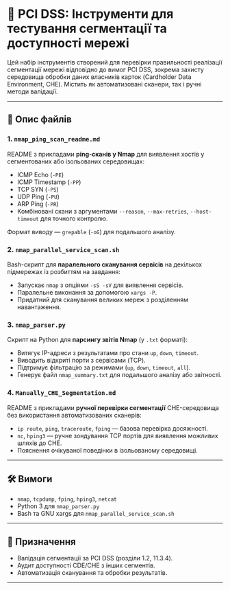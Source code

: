# 🔐 PCI DSS: Інструменти для тестування сегментації та доступності мережі

Цей набір інструментів створений для перевірки правильності реалізації сегментації мережі відповідно до вимог PCI DSS, зокрема захисту середовища обробки даних власників карток (Cardholder Data Environment, CHE). Містить як автоматизовані сканери, так і ручні методи валідації.

---

## 📁 Опис файлів

### 1. `nmap_ping_scan_readme.md`
README з прикладами **ping-сканів у Nmap** для виявлення хостів у сегментованих або ізольованих середовищах:
- ICMP Echo (`-PE`)
- ICMP Timestamp (`-PP`)
- TCP SYN (`-PS`)
- UDP Ping (`-PU`)
- ARP Ping (`-PR`)
- Комбіновані скани з аргументами `--reason`, `--max-retries`, `--host-timeout` для точного контролю.

Формат виводу — `grepable` (`-oG`) для подальшого аналізу.

### 2. `nmap_parallel_service_scan.sh`
Bash-скрипт для **паралельного сканування сервісів** на декількох підмережах із розбиттям на завдання:
- Запускає `nmap` з опціями `-sS -sV` для виявлення сервісів.
- Паралельне виконання за допомогою `xargs -P`.
- Придатний для сканування великих мереж з розділенням навантаження.

### 3. `nmap_parser.py`
Скрипт на Python для **парсингу звітів Nmap** (у `.txt` форматі):
- Витягує IP-адреси з результатами про стани `up`, `down`, `timeout`.
- Виводить відкриті порти з сервісами (TCP).
- Підтримує фільтрацію за режимами (`up`, `down`, `timeout`, `all`).
- Генерує файл `nmap_summary.txt` для подальшого аналізу або звітності.

### 4. `Manually_CHE_Segmentation.md`
README з прикладами **ручної перевірки сегментації** CHE-середовища без використання автоматизованих сканерів:
- `ip route`, `ping`, `traceroute`, `fping` — базова перевірка досяжності.
- `nc`, `hping3` — ручне зондування TCP портів для виявлення можливих шляхів до CHE.
- Пояснення очікуваної поведінки в ізольованому середовищі.

---

## 🛠️ Вимоги

- `nmap`, `tcpdump`, `fping`, `hping3`, `netcat`
- Python 3 для `nmap_parser.py`
- Bash та GNU xargs для `nmap_parallel_service_scan.sh`

---

## 📌 Призначення

- Валідація сегментації за PCI DSS (розділи 1.2, 11.3.4).
- Аудит доступності CDE/CHE з інших сегментів.
- Автоматизація сканування та обробки результатів.

---
